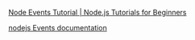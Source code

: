 [Node Events Tutorial | Node.js Tutorials for Beginners](https://www.youtube.com/watch?v=2vaTy4dkbJM&list=PL0Zuz27SZ-6PFkIxaJ6Xx_X46avTM1aYw&index=4&t=3s)

[nodejs Events documentation](https://nodejs.org/api/events.html)